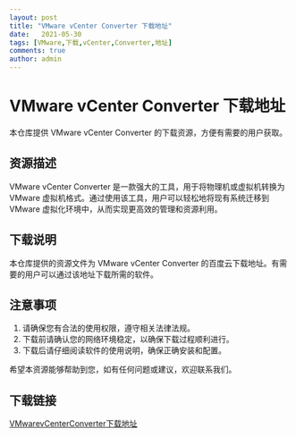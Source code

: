 ```yaml
---
layout: post
title: "VMware vCenter Converter 下载地址"
date:   2021-05-30
tags: [VMware,下载,vCenter,Converter,地址]
comments: true
author: admin
---
```

# VMware vCenter Converter 下载地址

本仓库提供 VMware vCenter Converter 的下载资源，方便有需要的用户获取。

## 资源描述

VMware vCenter Converter 是一款强大的工具，用于将物理机或虚拟机转换为 VMware 虚拟机格式。通过使用该工具，用户可以轻松地将现有系统迁移到 VMware 虚拟化环境中，从而实现更高效的管理和资源利用。

## 下载说明

本仓库提供的资源文件为 VMware vCenter Converter 的百度云下载地址。有需要的用户可以通过该地址下载所需的软件。

## 注意事项

1. 请确保您有合法的使用权限，遵守相关法律法规。
2. 下载前请确认您的网络环境稳定，以确保下载过程顺利进行。
3. 下载后请仔细阅读软件的使用说明，确保正确安装和配置。

希望本资源能够帮助到您，如有任何问题或建议，欢迎联系我们。

## 下载链接

[VMwarevCenterConverter下载地址](https://pan.quark.cn/s/f9f815e03990)